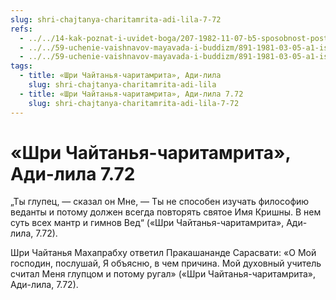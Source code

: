 ```yaml
---
slug: shri-chajtanya-charitamrita-adi-lila-7-72
refs:
  - ../../14-kak-poznat-i-uvidet-boga/207-1982-11-07-b5-sposobnost-postizheniya-istiny-zavisit-ot-iskrennosti-vkusa-upovaniya-na-milost-boga-i-duhovnoj-udachi.md
  - ../../59-uchenie-vaishnavov-mayavada-i-buddizm/891-1981-03-05-a1-istinnyj-smysl-vedanty-prabodhananda-i-prakashananda.md
  - ../../59-uchenie-vaishnavov-mayavada-i-buddizm/891-1981-03-05-a1-istinnyj-smysl-vedanty-prabodhananda-i-prakashananda.md
tags:
  - title: «Шри Чайтанья-чаритамрита», Ади-лила
    slug: shri-chajtanya-charitamrita-adi-lila
  - title: «Шри Чайтанья-чаритамрита», Ади-лила 7.72
    slug: shri-chajtanya-charitamrita-adi-lila-7-72
---
```


# «Шри Чайтанья-чаритамрита», Ади-лила 7.72

„Ты глупец, — сказал он Мне, — Ты не способен изучать философию веданты и потому должен всегда повторять святое Имя Кришны. В нем суть всех мантр и гимнов Вед“ («Шри Чайтанья-чаритамрита», Ади-лила, 7.72).

Шри Чайтанья Махапрабху ответил Пракашананде Сарасвати: «О Мой господин, послушай, Я объясню, в чем причина. Мой духовный учитель считал Меня глупцом и потому ругал» («Шри Чайтанья-чаритамрита», Ади-лила, 7.72).

